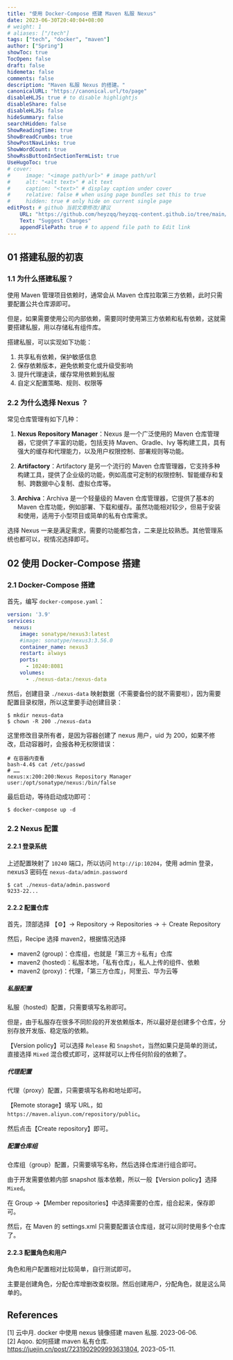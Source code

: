 ```yaml
---
title: "使用 Docker-Compose 搭建 Maven 私服 Nexus"
date: 2023-06-30T20:40:04+08:00
# weight: 1
# aliases: ["/tech"]
tags: ["tech", "docker", "maven"]
author: ["Spring"]
showToc: true
TocOpen: false
draft: false
hidemeta: false
comments: false
description: "Maven 私服 Nexus 的搭建。"
canonicalURL: "https://canonical.url/to/page"
disableHLJS: true # to disable highlightjs
disableShare: false
disableHLJS: false
hideSummary: false
searchHidden: false
ShowReadingTime: true
ShowBreadCrumbs: true
ShowPostNavLinks: true
ShowWordCount: true
ShowRssButtonInSectionTermList: true
UseHugoToc: true
# cover:
#     image: "<image path/url>" # image path/url
#     alt: "<alt text>" # alt text
#     caption: "<text>" # display caption under cover
#     relative: false # when using page bundles set this to true
#     hidden: true # only hide on current single page
editPost: # github 当前文章修改/建议
    URL: "https://github.com/heyzqq/heyzqq-content.github.io/tree/main/content"
    Text: "Suggest Changes"
    appendFilePath: true # to append file path to Edit link
---
```


## 01 搭建私服的初衷

### 1.1 为什么搭建私服？

使用 Maven 管理项目依赖时，通常会从 Maven 仓库拉取第三方依赖，此时只需要配置公共仓库源即可。

但是，如果需要使用公司内部依赖，需要同时使用第三方依赖和私有依赖，这就需要搭建私服，用以存储私有组件库。

搭建私服，可以实现如下功能：

1. 共享私有依赖，保护敏感信息
2. 保存依赖版本，避免依赖变化或升级受影响
3. 提升代理速读，缓存常用依赖到私服
4. 自定义配置策略、规则、权限等

### 2.2 为什么选择 Nexus ？

常见仓库管理有如下几种：

1. **Nexus Repository Manager**：Nexus 是一个广泛使用的 Maven 仓库管理器，它提供了丰富的功能，包括支持 Maven、Gradle、Ivy 等构建工具，具有强大的缓存和代理能力，以及用户权限控制、部署规则等功能。

2. **Artifactory**：Artifactory 是另一个流行的 Maven 仓库管理器，它支持多种构建工具，提供了企业级的功能，例如高度可定制的权限控制、智能缓存和复制、跨数据中心复制、虚拟仓库等。

3. **Archiva**：Archiva 是一个轻量级的 Maven 仓库管理器，它提供了基本的 Maven 仓库功能，例如部署、下载和缓存。虽然功能相对较少，但易于安装和使用，适用于小型项目或简单的私有仓库需求。

选择 Nexus 一来是满足需求，需要的功能都包含，二来是比较熟悉。其他管理系统也都可以，视情况选择即可。

## 02 使用 Docker-Compose 搭建

### 2.1 Docker-Compose 搭建

首先，编写 `docker-compose.yaml`：

```yaml
version: '3.9'
services:
  nexus:
    image: sonatype/nexus3:latest
    #image: sonatype/nexus3:3.56.0
    container_name: nexus3
    restart: always
    ports:
      - 10240:8081
    volumes:
      - ./nexus-data:/nexus-data
```

然后，创建目录 `./nexus-data` 映射数据（不需要备份的就不需要啦），因为需要配置目录权限，所以这里要手动创建目录：

```SH
$ mkdir nexus-data
$ chown -R 200 ./nexus-data
```

这里修改目录所有者，是因为容器创建了 nexus 用户，uid 为 200，如果不修改，启动容器时，会报各种无权限错误：

```SH
# 在容器内查看
bash-4.4$ cat /etc/passwd
# ……
nexus:x:200:200:Nexus Repository Manager user:/opt/sonatype/nexus:/bin/false
```

最后启动，等待启动成功即可：

```SH
$ docker-compose up -d
```

### 2.2 Nexus 配置

#### 2.2.1 登录系统

上述配置映射了 `10240` 端口，所以访问 `http://ip:10204`，使用 admin 登录，nexus3 密码在 `nexus-data/admin.password`

```
$ cat ./nexus-data/admin.password
9233-22...
```

#### 2.2.2 配置仓库

首先，顶部选择 【⚙】-> Repository -> Repositories -> ＋ Create Repository

然后，Recipe 选择 maven2，根据情况选择

- maven2 (group)：仓库组，也就是「第三方＋私有」仓库
- maven2 (hosted)：私服本地，「私有仓库」，私人上传的组件、依赖
- maven2 (proxy)：代理，「第三方仓库」，阿里云、华为云等

##### 私服配置

私服（hosted）配置，只需要填写名称即可。

但是，由于私服存在很多不同阶段的开发依赖版本，所以最好是创建多个仓库，分别存放开发版、稳定版的依赖。

【Version policy】可以选择 `Release` 和 `Snapshot`，当然如果只是简单的测试，直接选择 `Mixed` 混合模式即可，这样就可以上传任何阶段的依赖了。

##### 代理配置

代理（proxy）配置，只需要填写名称和地址即可。

【Remote storage】填写 URL，如 `https://maven.aliyun.com/repository/public`。

然后点击【Create repository】即可。

##### 配置仓库组

仓库组（group）配置，只需要填写名称，然后选择仓库进行组合即可。

由于开发需要依赖内部 snapshot 版本依赖，所以一般【Version policy】选择 `Mixed`。

在 Group ->【Member repositories】中选择需要的仓库，组合起来，保存即可。

然后，在 Maven 的 settings.xml 只需要配置该仓库组，就可以同时使用多个仓库了。

#### 2.2.3 配置角色和用户

角色和用户配置相对比较简单，自行测试即可。

主要是创建角色，分配仓库增删改查权限。然后创建用户，分配角色，就是这么简单的。

## References

[1] 云中月. docker 中使用 nexus 镜像搭建 maven 私服. 2023-06-06.  
[2] Aqoo. 如何搭建 maven 私有仓库. https://juejin.cn/post/7231902909993631804, 2023-05-11.  
